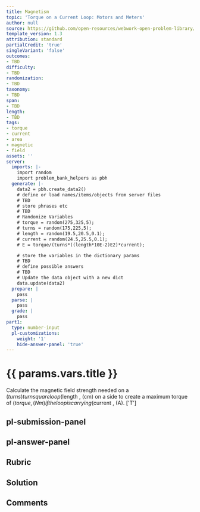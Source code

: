 ```yaml
---
title: Magnetism
topic: 'Torque on a Current Loop: Motors and Meters'
author: null
source: https://github.com/open-resources/webwork-open-problem-library/tree/master/Contrib/BrockPhysics/College_Physics_Urone/22.Magnetism/22-08.Torque_on_a_Current_Loop_Motors_and_Meters/NU_U17_22_08_004.pg
template_version: 1.3
attribution: standard
partialCredit: 'true'
singleVariant: 'false'
outcomes:
- TBD
difficulty:
- TBD
randomization:
- TBD
taxonomy:
- TBD
span:
- TBD
length:
- TBD
tags:
- torque
- current
- area
- magnetic
- field
assets: ''
server:
  imports: |-
    import random
    import problem_bank_helpers as pbh
  generate: |-
    data2 = pbh.create_data2()
    # define or load names/items/objects from server files
    # TBD
    # store phrases etc
    # TBD
    # Randomize Variables
    # torque = random(275,325,5);
    # turns = random(175,225,5);
    # length = random(19.5,20.5,0.1);
    # current = random(24.5,25.5,0.1);
    # E = torque/(turns*((length*10E-2)E2)*current);

    # store the variables in the dictionary params
    # TBD
    # define possible answers
    # TBD
    # Update the data object with a new dict
    data.update(data2)
  prepare: |
    pass
  parse: |
    pass
  grade: |
    pass
part1:
  type: number-input
  pl-customizations:
    weight: '1'
    hide-answer-panel: 'true'
---
```


# {{ params.vars.title }} 


Calculate the magnetic field strength needed on a ($turns) turn square loop ($length , (cm) on a side to create a maximum torque of ($torque , (Nm) if the loop is carrying ($current , (A).
['T']

## pl-submission-panel 


## pl-answer-panel 


## Rubric 


## Solution 


## Comments 


